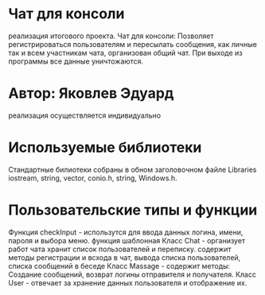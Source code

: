 # Чат для консоли
реализация итогового проекта.
Чат для консоли:
Позволяет регистрироваться пользователям и пересылать сообщения, как личные так и всем участникам чата, организован общий чат.
При выходе из программы все данные уничтожаются.
# Автор: Яковлев Эдуард
реализация осуществляется индивидуально
# Используемые библиотеки
Стандартные билиотеки собраны в обном заголовочном файле Libraries
iostream,
string,
vector,
conio.h,
string,
Windows.h.
# Пользовательские типы и функции
Функция checkInput - использутся для ввода данных логина, имени, пароля и выбора меню. функция шаблонная
Класс Chat - организует работ чата
хранит список пользователей и переписку.
содержит методы регистрации и всхода в чат, вывода списка пользователей, списка сообщений в беседе
Класс Massage - содержит методы: Создание сообщений, возврат логины отправителя и получателя.
Класс User - отвечает за хранение данных пользователя и отображение их.
